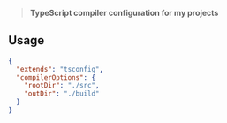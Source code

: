 > **TypeScript compiler configuration for my projects**

## Usage
```json
{
  "extends": "tsconfig",
  "compilerOptions": {
    "rootDir": "./src",
    "outDir": "./build"
  }
}
```
